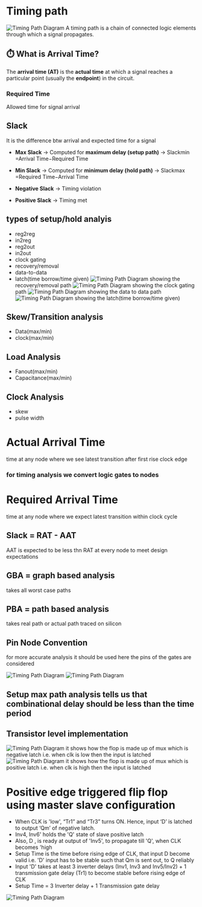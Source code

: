 # Timing path 
![Timing Path Diagram](images/timingpath.png)
A timing path is a chain of connected logic elements through which a signal propagates.

## ⏱️ What is Arrival Time?

The **arrival time (AT)** is the **actual time** at which a signal reaches a particular point (usually the **endpoint**) in the circuit.

### Required Time 
Allowed time for signal arrival

## Slack 
It is the difference btw arrival and expected time for a signal

-   **Max Slack** → Computed for **maximum delay (setup path)** → Slackmin​=Arrival Time−Required Time
    
-   **Min Slack** → Computed for **minimum delay (hold path)** → Slackmax​\=Required Time−Arrival Time
    
-   **Negative Slack** → Timing violation
    
-   **Positive Slack** → Timing met

## types of setup/hold analyis

 - reg2reg
 - in2reg
 - reg2out
 - in2out
 - clock gating
 - recovery/removal
 - data-to-data
 - latch(time borrow/time given)
![Timing Path Diagram](images/rar.png)
showing the recovery/removal path
![Timing Path Diagram](images/gating.png)
showing the clock gating path
![Timing Path Diagram](images/data2data.png)
showing the data to data path
![Timing Path Diagram](images/latch.png)
showing the latch(time borrow/time given)

## Skew/Transition analysis

 - Data(max/min)
 -  clock(max/min)
## Load Analysis
 - Fanout(max/min)
 - Capacitance(max/min)
## Clock Analysis
 - skew
 - pulse width

# Actual Arrival Time
time at any node where we see latest transition after first rise clock edge
### for timing analysis we convert logic gates to nodes

# Required Arrival Time
time at any node where we expect latest transition within clock cycle

## Slack = RAT - AAT

AAT is expected to be less thn RAT at every node to meet design expectations

## GBA = graph based analysis   
takes all worst case paths
## PBA = path based analysis
takes real path or actual path traced on silicon


## Pin Node Convention
for more accurate analysis it should be used here the pins of the gates are considered

![Timing Path Diagram](images/pin.png)
![Timing Path Diagram](images/pin2.png)

## Setup max path analysis tells us that combinational delay should be less than the time period
## Transistor level implementation

![Timing Path Diagram](images/neg.png)
it shows how the flop is made up of mux which is negative latch i.e. when clk is low then the input is latched
![Timing Path Diagram](images/pos.png)
it shows how the flop is made up of mux which is positive latch i.e. when clk is high then the input is latched

# Positive edge  triggered flip flop using master slave configuration
 - When CLK is 'low', “Tr1” and “Tr3” turns ON. Hence, input ‘D’ is latched to output ‘Qm’ of negative latch.
 - Inv4, Inv6' holds the 'Q' state of slave positive latch
 - Also,  D , is ready at output of 'Inv5', to propagate till 'Q', when CLK becomes 'high
 - Setup Time is the time before rising edge of CLK, that input D become valid i.e. 'D' input has to be stable such that Qm is sent out, to Q reliably
 - Input 'D' takes at least 3 inverter delays (Inv1, Inv3 and Inv5/Inv2) + 1 transmission gate delay (Tr1) to become stable before rising edge of CLK
 - Setup Time = 3 Inverter delay + 1 Transmission gate delay

![Timing Path Diagram](images/1.png)
